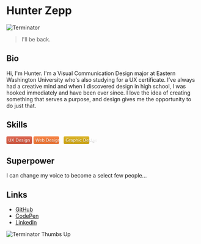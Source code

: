 # Hunter Zepp

![Terminator](https://media.giphy.com/media/13CfqebsPMctjO/giphy.gif)

> I'll be back.

## Bio
Hi, I'm Hunter. I'm a Visual Communication Design major at Eastern Washington University who's also studying for a UX certificate. I’ve always had a creative mind and when I discovered design in high school, I was hooked immediately and have been ever since. I love the idea of creating something that serves a purpose, and design gives me the opportunity to do just that. 

<!--I’m someone who also has a wide range of interests. I love cars, video games, and pretty much all things 80s. I also love nerdy things like Star Wars, Harry Potter, Comics, and Dungeons & Dragons.-->

## Skills
<svg xmlns="http://www.w3.org/2000/svg" xmlns:xlink="http://www.w3.org/1999/xlink" width="67" height="20" role="img" aria-label="UX Design"><title>UX Design</title><linearGradient id="s" x2="0" y2="100%"><stop offset="0" stop-color="#bbb" stop-opacity=".1"/><stop offset="1" stop-opacity=".1"/></linearGradient><clipPath id="r"><rect width="67" height="20" rx="3" fill="#fff"/></clipPath><g clip-path="url(#r)"><rect width="0" height="20" fill="#e05d44"/><rect x="0" width="67" height="20" fill="#e05d44"/><rect width="67" height="20" fill="url(#s)"/></g><g fill="#fff" text-anchor="middle" font-family="Verdana,Geneva,DejaVu Sans,sans-serif" text-rendering="geometricPrecision" font-size="110"><text aria-hidden="true" x="335" y="150" fill="#010101" fill-opacity=".3" transform="scale(.1)" textLength="570">UX Design</text><text x="335" y="140" transform="scale(.1)" fill="#fff" textLength="570">UX Design</text></g></svg>
<svg xmlns="http://www.w3.org/2000/svg" xmlns:xlink="http://www.w3.org/1999/xlink" width="75" height="20" role="img" aria-label="Web Design"><title>Web Design</title><linearGradient id="s" x2="0" y2="100%"><stop offset="0" stop-color="#bbb" stop-opacity=".1"/><stop offset="1" stop-opacity=".1"/></linearGradient><clipPath id="r"><rect width="75" height="20" rx="3" fill="#fff"/></clipPath><g clip-path="url(#r)"><rect width="0" height="20" fill="#fe7d37"/><rect x="0" width="75" height="20" fill="#fe7d37"/><rect width="75" height="20" fill="url(#s)"/></g><g fill="#fff" text-anchor="middle" font-family="Verdana,Geneva,DejaVu Sans,sans-serif" text-rendering="geometricPrecision" font-size="110"><text aria-hidden="true" x="375" y="150" fill="#010101" fill-opacity=".3" transform="scale(.1)" textLength="650">Web Design</text><text x="375" y="140" transform="scale(.1)" fill="#fff" textLength="650">Web Design</text></g></svg>
<svg xmlns="http://www.w3.org/2000/svg" xmlns:xlink="http://www.w3.org/1999/xlink" width="93" height="20" role="img" aria-label="Graphic Design"><title>Graphic Design</title><linearGradient id="s" x2="0" y2="100%"><stop offset="0" stop-color="#bbb" stop-opacity=".1"/><stop offset="1" stop-opacity=".1"/></linearGradient><clipPath id="r"><rect width="93" height="20" rx="3" fill="#fff"/></clipPath><g clip-path="url(#r)"><rect width="0" height="20" fill="#dfb317"/><rect x="0" width="93" height="20" fill="#dfb317"/><rect width="93" height="20" fill="url(#s)"/></g><g fill="#fff" text-anchor="middle" font-family="Verdana,Geneva,DejaVu Sans,sans-serif" text-rendering="geometricPrecision" font-size="110"><text aria-hidden="true" x="465" y="150" fill="#010101" fill-opacity=".3" transform="scale(.1)" textLength="830">Graphic Design</text><text x="465" y="140" transform="scale(.1)" fill="#fff" textLength="830">Graphic Design</text></g></svg>

## Superpower
I can change my voice to become a select few people...

## Links
* [GitHub](https://github.com/HunterZepp24)
* [CodePen](https://codepen.io/hzepp)
* [LinkedIn](https://www.linkedin.com/in/hunter-zepp-b09192226/)

![Terminator Thumbs Up](https://media.giphy.com/media/gFwZfXIqD0eNW/giphy.gif)
